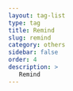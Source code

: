 ```yaml
---
layout: tag-list
type: tag
title: Remind
slug: remind
category: others
sidebar: false
order: 4
description: >
   Remind
---
```


